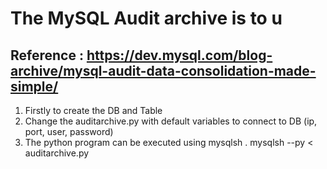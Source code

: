 # The MySQL Audit archive is to u
## Reference : https://dev.mysql.com/blog-archive/mysql-audit-data-consolidation-made-simple/

1. Firstly to create the DB and Table
2. Change the auditarchive.py with default variables to connect to DB (ip, port, user, password)
3. The python program can be executed using mysqlsh
   . mysqlsh --py < auditarchive.py 

   
